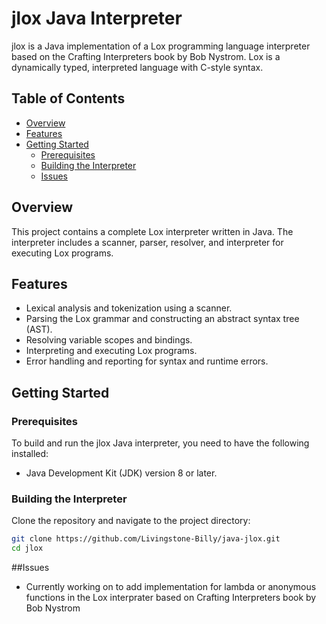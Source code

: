 # jlox Java Interpreter

jlox is a Java implementation of a Lox programming language interpreter based on the Crafting Interpreters book by Bob Nystrom. Lox is a dynamically typed, interpreted language with C-style syntax.

## Table of Contents

- [Overview](#overview)
- [Features](#features)
- [Getting Started](#getting-started)
  - [Prerequisites](#prerequisites)
  - [Building the Interpreter](#building-the-interpreter)
  - [Issues](#issues)

## Overview

This project contains a complete Lox interpreter written in Java. The interpreter includes a scanner, parser, resolver, and interpreter for executing Lox programs.

## Features

- Lexical analysis and tokenization using a scanner.
- Parsing the Lox grammar and constructing an abstract syntax tree (AST).
- Resolving variable scopes and bindings.
- Interpreting and executing Lox programs.
- Error handling and reporting for syntax and runtime errors.

## Getting Started

### Prerequisites

To build and run the jlox Java interpreter, you need to have the following installed:

- Java Development Kit (JDK) version 8 or later.

### Building the Interpreter

Clone the repository and navigate to the project directory:

```bash
git clone https://github.com/Livingstone-Billy/java-jlox.git
cd jlox
```
##Issues
- Currently working on to add implementation for lambda or anonymous functions in the Lox interprater based on Crafting Interpreters book by Bob Nystrom
